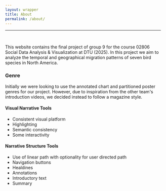 ```yaml
---
layout: wrapper
title: About
permalink: /about/
---
```

<hr>
<br>
<p>This website contains the final project of group 9 for the course
  02806 Social Data Analysis & Visualization at DTU (2025). In this project we
  aim to analyze the temporal and geographical migration patterns of seven
  bird species in North America.</p>

<h3>Genre</h3>
<p>Initially we were looking to use the annotated chart and partitioned poster genres for our project. However, due to inspiration from the other team's introduction videos, we decided instead to follow a magazine style.</p>
<h4>Visual Narrative Tools</h4>
<ul>
    <li>Consistent visual platform</li>
    <li>Highlighting</li>
    <li>Semantic consistency</li>
    <li>Some interactivity</li>
</ul>
<h4>Narrative Structure Tools</h4>
<ul>
    <li>Use of linear path with optionality for user directed path</li>
    <li>Navigation buttons</li>
    <li>Healdines</li>
    <li>Annotations</li>
    <li>Introductory text</li>
    <li>Summary</li>
</ul>